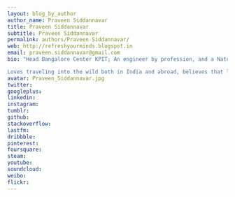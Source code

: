 ```yaml
---
layout: blog_by_author
author_name: Praveen Siddannavar
title: Praveen Siddannavar
subtitle: Praveen Siddannavar
permalink: authors/Praveen Siddannavar/
web: http://refreshyourminds.blogspot.in
email: praveen.siddannavar@gmail.com
bio: "Head Bangalore Center KPIT; An engineer by profession, and a Natural History Photographer by choice. he is also one of the founding members of Indian Wildlife Conservation trust (IWCT). 

Loves traveling into the wild both in India and abroad, believes that luck has always been with him when it comes to capturing some rare Natural History Moments that he shares with the entire world. Particularly passionate about the Tigers and wildlife photography. He says spotting this elusive cat in the wild is never easy, but he has been lucky to see many Tigers at various tiger reserves and national park across India. With the amount of time spent studying behavior patterns and their natural habitat, he feels that he has established a close bond with these animals and says that this connection helps add more life to his photographs, but to him they are meaningless if he doesn’t create the necessary awareness about the tiger’s difficult plight. An accomplished photographer ans a good narrator Praveen has got a several accolades in the photography world both at National and International levels. In the year 2012 he won several awards, one of his images was adjudged as finalist for The Veolia Environment Wildlife Photographer of the Year 2012"
avatar: Praveen_Siddannavar.jpg
twitter:
googleplus: 
linkedin: 
instagram:
tumblr:
github:
stackoverflow:
lastfm:
dribbble:
pinterest:
foursquare:
steam:
youtube:
soundcloud:
weibo:
flickr:
---
```

